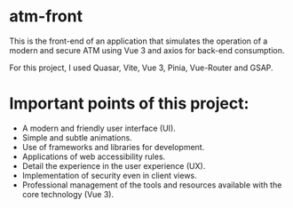 # atm-front
This is the front-end of an application that simulates the operation of a modern and secure ATM using Vue 3 and axios for back-end consumption.

For this project, I used Quasar, Vite, Vue 3, Pinia, Vue-Router and GSAP.

# Important points of this project:
- A modern and friendly user interface (UI).
- Simple and subtle animations.
- Use of frameworks and libraries for development.
- Applications of web accessibility rules.
- Detail the experience in the user experience (UX).
- Implementation of security even in client views.
- Professional management of the tools and resources available with the core technology (Vue 3).